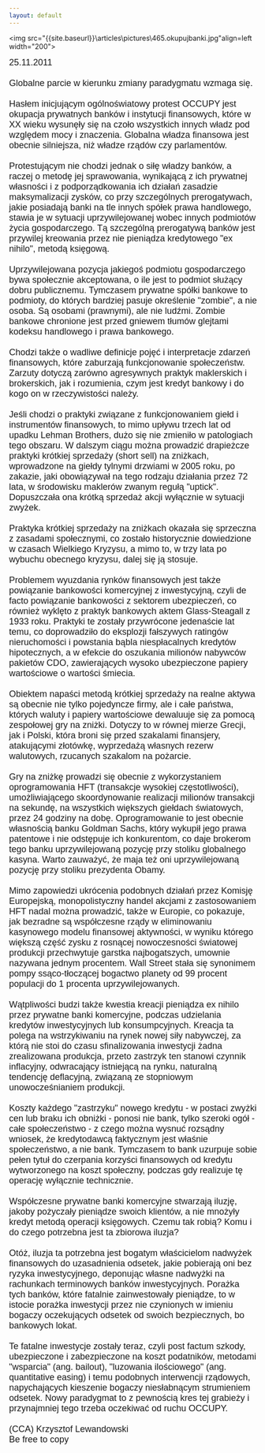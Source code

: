 ```yaml
---
layout: default
---
```

<img src="{{site.baseurl}}\articles\pictures\465.okupujbanki.jpg"align=left width="200"><!--95--><p style="margin: 0px 0px 18px; font-size: 18px; font-family: Helvetica;">
25.11.2011<br><br>Globalne parcie w kierunku zmiany paradygmatu wzmaga się. <br><br>Hasłem inicjującym ogólnoświatowy protest OCCUPY jest okupacja prywatnych banków i instytucji finansowych, które w XX wieku wysunęły się na czoło wszystkich innych władz pod względem mocy i znaczenia. Globalna władza finansowa jest obecnie silniejsza, niż władze rządów czy parlamentów. <br><br>Protestującym nie chodzi jednak o siłę władzy banków, a raczej o metodę jej sprawowania, wynikającą z ich prywatnej własności i z podporządkowania ich działań zasadzie maksymalizacji zysków, co przy szczególnych prerogatywach, jakie posiadają banki na tle innych spółek prawa handlowego, stawia je w sytuacji uprzywilejowanej wobec innych podmiotów życia gospodarczego. Tą szczególną prerogatywą banków jest przywilej kreowania przez nie pieniądza kredytowego "ex nihilo", metodą księgową.<br><br>Uprzywilejowana pozycja jakiegoś podmiotu gospodarczego bywa społecznie akceptowana, o ile jest to podmiot służący dobru publicznemu. Tymczasem prywatne spółki bankowe to podmioty, do których bardziej pasuje określenie "zombie", a nie osoba. Są osobami (prawnymi), ale nie ludźmi. Zombie bankowe chronione jest przed gniewem tłumów glejtami kodeksu handlowego i prawa bankowego. <br><br>Chodzi także o wadliwe definicje pojęć i interpretacje zdarzeń finansowych, które zaburzają funkcjonowanie społeczeństw. Zarzuty dotyczą zarówno agresywnych praktyk maklerskich i brokerskich, jak i rozumienia, czym jest kredyt bankowy i do kogo on w rzeczywistości należy.<br><br>Jeśli chodzi o praktyki związane z funkcjonowaniem giełd i instrumentów finansowych, to mimo upływu trzech lat od upadku Lehman Brothers, dużo się nie zmieniło w patologiach tego obszaru. W dalszym ciągu można prowadzić drapieżcze praktyki krótkiej sprzedaży (short sell) na zniżkach, wprowadzone na giełdy tylnymi drzwiami w 2005 roku, po zakazie, jaki obowiązywał na tego rodzaju działania przez 72 lata, w środowisku maklerów zwanym regułą "uptick". Dopuszczała ona krótką sprzedaż akcji wyłącznie w sytuacji zwyżek.<br><br>Praktyka krótkiej sprzedaży na zniżkach okazała się sprzeczna z zasadami społecznymi, co zostało historycznie dowiedzione w czasach Wielkiego Kryzysu, a mimo to, w trzy lata po wybuchu obecnego kryzysu, dalej się ją stosuje.<br><br>Problemem wyuzdania rynków finansowych jest także powiązanie bankowości komercyjnej z inwestycyjną, czyli de facto powiązanie bankowości z sektorem ubezpieczeń, co również wyklęto z praktyk bankowych aktem Glass-Steagall z 1933 roku. Praktyki te zostały przywrócone jedenaście lat temu, co doprowadziło do eksplozji fałszywych ratingów nieruchomości i powstania bąbla niespłacalnych kredytów hipotecznych, a w efekcie do oszukania milionów nabywców pakietów CDO, zawierających wysoko ubezpieczone papiery wartościowe o wartości śmiecia.<br><br>Obiektem napaści metodą krótkiej sprzedaży na realne aktywa są obecnie nie tylko pojedyncze firmy, ale i całe państwa, których waluty i papiery wartościowe dewaluuje się za pomocą zespołowej gry na zniżki. Dotyczy to w równej mierze Grecji, jak i Polski, która broni się przed szakalami finansjery, atakującymi złotówkę, wyprzedażą własnych rezerw walutowych, rzucanych szakalom na pożarcie. <br><br>Gry na zniżkę prowadzi się obecnie z wykorzystaniem oprogramowania HFT (transakcje wysokiej częstotliwości), umożliwiającego skoordynowanie realizacji milionów transakcji na sekundę, na wszystkich większych giełdach światowych, przez 24 godziny na dobę. Oprogramowanie to jest obecnie własnością banku Goldman Sachs, który wykupił jego prawa patentowe i nie odstępuje ich konkurentom, co daje brokerom tego banku uprzywilejowaną pozycję przy stoliku globalnego kasyna. Warto zauważyć, że maja też oni uprzywilejowaną pozycję przy stoliku prezydenta Obamy.<br><br>Mimo zapowiedzi ukrócenia podobnych działań przez Komisję Europejską, monopolistyczny handel akcjami z zastosowaniem HFT nadal można prowadzić, także w Europie, co pokazuje, jak bezradne są współczesne rządy w eliminowaniu kasynowego modelu finansowej aktywności, w wyniku którego większą część zysku z rosnącej nowoczesności światowej produkcji przechwytuje garstka najbogatszych, umownie nazywana jednym procentem. Wall Street stała się synonimem pompy ssąco-tłoczącej bogactwo planety od 99 procent populacji do 1 procenta uprzywilejowanych.<br><br>Wątpliwości budzi także kwestia kreacji pieniądza ex nihilo przez prywatne banki komercyjne, podczas udzielania kredytów inwestycyjnych lub konsumpcyjnych. Kreacja ta polega na wstrzykiwaniu na rynek nowej siły nabywczej, za którą nie stoi do czasu sfinalizowania inwestycji żadna zrealizowana produkcja, przeto zastrzyk ten stanowi czynnik inflacyjny, odwracający istniejącą na rynku, naturalną tendencję deflacyjną, związaną ze stopniowym unowocześnianiem produkcji. <br><br>Koszty każdego "zastrzyku" nowego kredytu - w postaci zwyżki cen lub braku ich obniżki - ponosi nie bank, tylko szeroki ogół - całe społeczeństwo - z czego można wysnuć rozsądny wniosek, że kredytodawcą faktycznym jest właśnie społeczeństwo, a nie bank. Tymczasem to bank uzurpuje sobie pełen tytuł do czerpania korzyści finansowych od kredytu wytworzonego na koszt społeczny, podczas gdy realizuje tę operację wyłącznie technicznie.<br><br>Współczesne prywatne banki komercyjne stwarzają iluzję, jakoby pożyczały pieniądze swoich klientów, a nie mnożyły kredyt metodą operacji księgowych. Czemu tak robią? Komu i do czego potrzebna jest ta zbiorowa iluzja? <br><br>Otóż, iluzja ta potrzebna jest bogatym właścicielom nadwyżek finansowych do uzasadnienia odsetek, jakie pobierają oni bez ryzyka inwestycyjnego, deponując własne nadwyżki na rachunkach terminowych banków inwestycyjnych. Porażka tych banków, które fatalnie zainwestowały pieniądze, to w istocie porażka inwestycji przez nie czynionych w imieniu bogaczy oczekujących odsetek od swoich bezpiecznych, bo bankowych lokat.<br><br>Te fatalne inwestycje zostały teraz, czyli post factum szkody, ubezpieczone i zabezpieczone na koszt podatników, metodami "wsparcia" (ang. bailout), "luzowania ilościowego" (ang. quantitative easing) i temu podobnych interwencji rządowych, napychających kieszenie bogaczy niesłabnącym strumieniem odsetek. Nowy paradygmat to z pewnością kres tej grabieży i przynajmniej tego trzeba oczekiwać od ruchu OCCUPY.<br><br>(CCA) Krzysztof Lewandowski<br>Be free to copy<br></p>